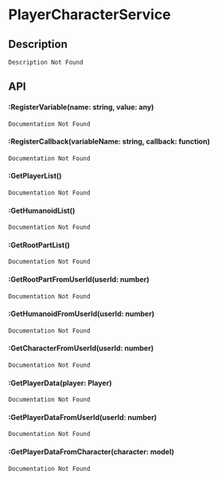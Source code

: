 # PlayerCharacterService
	
## Description

    Description Not Found

## API

#### :RegisterVariable(name: string, value: any)
    Documentation Not Found

#### :RegisterCallback(variableName: string, callback: function)
    Documentation Not Found

#### :GetPlayerList()
    Documentation Not Found

#### :GetHumanoidList()
    Documentation Not Found

#### :GetRootPartList()
    Documentation Not Found

#### :GetRootPartFromUserId(userId: number)
    Documentation Not Found

#### :GetHumanoidFromUserId(userId: number)
    Documentation Not Found

#### :GetCharacterFromUserId(userId: number)
    Documentation Not Found

#### :GetPlayerData(player: Player)
    Documentation Not Found

#### :GetPlayerDataFromUserId(userId: number)
    Documentation Not Found

#### :GetPlayerDataFromCharacter(character: model)
    Documentation Not Found